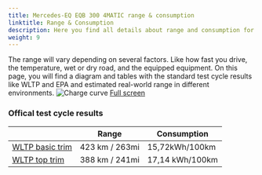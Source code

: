 ```yaml
---
title: Mercedes-EQ EQB 300 4MATIC range & consumption
linktitle: Range & Consumption
description: Here you find all details about range and consumption for Mercedes-EQ EQB 300 4MATIC.
weight: 9
---
```

<!-- markdownlint-disable MD033 -->

The range will vary depending on several factors. Like how fast you drive, the temperature, wet or dry road, and the equipped equipment. On this page, you will find a diagram and tables with the standard test cycle results like WLTP and EPA and estimated real-world range in different environments. 
![Charge curve](../range.svg  "Range information")
[Full screen](../range.svg)

### Offical test cycle results


| | Range  | Consumption  |
|----|-----|------|
| [WLTP basic trim](../../../../../guides/understandingrange/wltp/) | 423 km / 263mi |15,72kWh/100km | 
| [WLTP top trim](../../../../../guides/understandingrange/wltp/) | 388 km / 241mi | 17,14 kWh/100km | 

